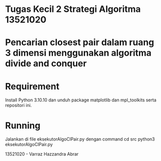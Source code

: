 # Tugas Kecil 2 Strategi Algoritma 13521020
# Pencarian closest pair dalam ruang 3 dimensi menggunakan algoritma divide and conquer

# Requirement
Install Python 3.10.10 dan unduh package matplotlib dan mpl_toolkits serta repositori ini.

# Running
Jalankan di file eksekutorAlgoClPair.py dengan command
cd src
python3 eksekutorAlgoClPair.py

13521020 - Varraz Hazzandra Abrar



